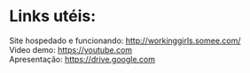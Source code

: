 # Links utéis:

Site hospedado e funcionando: http://workinggirls.somee.com/ <br>
Video demo: https://youtube.com <br>
Apresentação: https://drive.google.com
